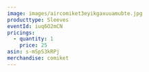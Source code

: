 ```yaml
---
image: images/aircomiket3eyikgaxuuamubte.jpg
producttype: Sleeves
eventId: iuq6O2mCN
pricings:
  - quantity: 1
    price: 25
asin: s-mSpS3kRPj
merchandise: comiket
---
```

